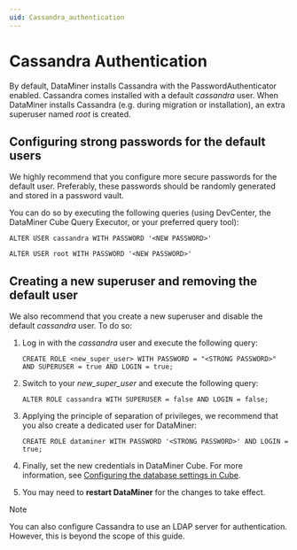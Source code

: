 ```yaml
---
uid: Cassandra_authentication
---
```


# Cassandra Authentication

By default, DataMiner installs Cassandra with the PasswordAuthenticator enabled. Cassandra comes installed with a default *cassandra* user. When DataMiner installs Cassandra (e.g. during migration or installation), an extra superuser named *root* is created.

## Configuring strong passwords for the default users

We highly recommend that you configure more secure passwords for the default user. Preferably, these passwords should be randomly generated and stored in a password vault.

You can do so by executing the following queries (using DevCenter, the DataMiner Cube Query Executor, or your preferred query tool):

`ALTER USER cassandra WITH PASSWORD '<NEW PASSWORD>'`

`ALTER USER root WITH PASSWORD '<NEW PASSWORD>'`

## Creating a new superuser and removing the default user

We also recommend that you create a new superuser and disable the default *cassandra* user. To do so:

1. Log in with the *cassandra* user and execute the following query:

   `CREATE ROLE <new_super_user> WITH PASSWORD = "<STRONG PASSWORD>" AND SUPERUSER = true AND LOGIN = true;`

1. Switch to your *new_super_user* and execute the following query:

   `ALTER ROLE cassandra WITH SUPERUSER = false AND LOGIN = false;`

1. Applying the principle of separation of privileges, we recommend that you also create a dedicated user for DataMiner:

   `CREATE ROLE dataminer WITH PASSWORD '<STRONG PASSWORD>' AND LOGIN = true;`

1. Finally, set the new credentials in DataMiner Cube. For more information, see [Configuring the database settings in Cube](xref:Configuring_the_database_settings_in_Cube).

1. You may need to **restart DataMiner** for the changes to take effect.

> [!NOTE]
> You can also configure Cassandra to use an LDAP server for authentication. However, this is beyond the scope of this guide.
